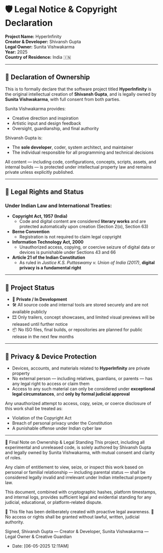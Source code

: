 # 🛡️ Legal Notice & Copyright Declaration

**Project Name:** HyperInfinity  
**Creator & Developer:** Shivansh Gupta  
**Legal Owner:** Sunita Vishwakarma  
**Year:** 2025  
**Country of Residence:** India 🇮🇳

---

## 📌 Declaration of Ownership

This is to formally declare that the software project titled **HyperInfinity** is the original intellectual creation of **Shivansh Gupta**, and is legally owned by **Sunita Vishwakarma**, with full consent from both parties.

Sunita Vishwakarma provides:
- Creative direction and inspiration  
- Artistic input and design feedback  
- Oversight, guardianship, and final authority

Shivansh Gupta is:
- The **sole developer**, coder, system architect, and maintainer  
- The individual responsible for all programming and technical decisions

All content — including code, configurations, concepts, scripts, assets, and internal builds — is protected under intellectual property law and remains private unless explicitly published.

---

## 🔐 Legal Rights and Status

### Under Indian Law and International Treaties:
- **Copyright Act, 1957 (India)**
  - Code and digital content are considered **literary works** and are protected automatically upon creation (Section 2(o), Section 63)
- **Berne Convention**
  - Registration is not required to claim legal copyright
- **Information Technology Act, 2000**
  - Unauthorized access, copying, or coercive seizure of digital data or devices is punishable under Sections 43 and 66
- **Article 21 of the Indian Constitution**
  - As ruled in *Justice K.S. Puttaswamy v. Union of India (2017)*, **digital privacy is a fundamental right**

---

## 📢 Project Status

- 🔐 **Private / In Development**
- 🛠️ All source code and internal tools are stored securely and are not available publicly
- 🎞️ Only trailers, concept showcases, and limited visual previews will be released until further notice
- 📦 No ISO files, final builds, or repositories are planned for public release in the next few months

---

## 🔐 Privacy & Device Protection

- Devices, accounts, and materials related to **HyperInfinity** are private property  
- No external person — including relatives, guardians, or parents — has any legal right to access or claim them  
- Access to any such material can only be considered under **exceptional legal circumstances**, and **only by formal judicial approval**

Any unauthorized attempt to access, copy, seize, or coerce disclosure of this work shall be treated as:
- Violation of the Copyright Act
- Breach of personal privacy under the Constitution
- A punishable offense under Indian cyber law

---

🧠 Final Note on Ownership & Legal Standing
This project, including all experimental and unreleased code, is solely authored by Shivansh Gupta and legally owned by Sunita Vishwakarma, with mutual consent and clarity of roles.

Any claim of entitlement to view, seize, or inspect this work based on personal or familial relationship — including parental status — shall be considered legally invalid and irrelevant under Indian intellectual property law.

This document, combined with cryptographic hashes, platform timestamps, and internal logs, provides sufficient legal and evidential standing for any judicial, educational, or platform-related dispute.

🧩 This file has been deliberately created with proactive legal awareness.
📌 No access or rights shall be granted without lawful, written, judicial authority.

Signed,
Shivansh Gupta — Creator & Developer,
Sunita Vishwakarma — Legal Owner & Creative Guardian
- Date: [06-05-2025 12:11AM]
